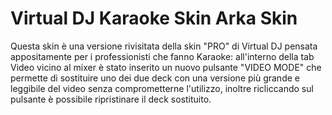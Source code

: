 # Virtual DJ Karaoke Skin Arka Skin
Questa skin è una versione rivisitata della skin "PRO" di Virtual DJ pensata appositamente per i professionisti che fanno Karaoke: all'interno della tab Video vicino al mixer è stato inserito un nuovo pulsante "VIDEO MODE" che permette di sostituire uno dei due deck con una versione più grande e leggibile del video senza comprometterne l'utilizzo, inoltre ricliccando sul pulsante è possibile ripristinare il deck sostituito.
